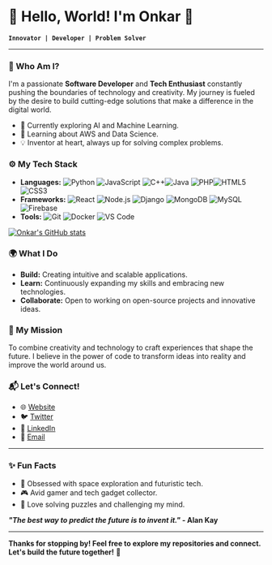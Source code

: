 # 🌌 Hello, World! I'm Onkar 🚀

**`Innovator | Developer | Problem Solver`**

---

### 🧠 Who Am I?
I'm a passionate **Software Developer** and **Tech Enthusiast** constantly pushing the boundaries of technology and creativity. My journey is fueled by the desire to build cutting-edge solutions that make a difference in the digital world.

- 🔭 Currently exploring AI and Machine Learning.
- 🌱 Learning about AWS and Data Science.
- 💡 Inventor at heart, always up for solving complex problems.

### ⚙️ My Tech Stack
- **Languages:** ![Python](https://img.shields.io/badge/-Python-3776AB?style=flat&logo=python&logoColor=white) ![JavaScript](https://img.shields.io/badge/-JavaScript-F7DF1E?style=flat&logo=javascript&logoColor=black) ![C++](https://img.shields.io/badge/-C++-00599C?style=flat&logo=c%2B%2B&logoColor=white)![Java](https://img.shields.io/badge/-Java-007396?style=flat&logo=java&logoColor=white) ![PHP](https://img.shields.io/badge/-PHP-777BB4?style=flat&logo=php&logoColor=white)![HTML5](https://img.shields.io/badge/-HTML5-E34F26?style=flat&logo=html5&logoColor=white)  ![CSS3](https://img.shields.io/badge/-CSS3-1572B6?style=flat&logo=css3&logoColor=white)  
- **Frameworks:** ![React](https://img.shields.io/badge/-React-61DAFB?style=flat&logo=react&logoColor=black) ![Node.js](https://img.shields.io/badge/-Node.js-339933?style=flat&logo=node.js&logoColor=white) ![Django](https://img.shields.io/badge/-Django-092E20?style=flat&logo=django&logoColor=white) ![MongoDB](https://img.shields.io/badge/-MongoDB-47A248?style=flat&logo=mongodb&logoColor=white)  ![MySQL](https://img.shields.io/badge/-MySQL-4479A1?style=flat&logo=mysql&logoColor=white) ![Firebase](https://img.shields.io/badge/-Firebase-FFCA28?style=flat&logo=firebase&logoColor=black)
- **Tools:** ![Git](https://img.shields.io/badge/-Git-F05032?style=flat&logo=git&logoColor=white) ![Docker](https://img.shields.io/badge/-Docker-2496ED?style=flat&logo=docker&logoColor=white) ![VS Code](https://img.shields.io/badge/-VS%20Code-007ACC?style=flat&logo=visual-studio-code&logoColor=white)

 [![Onkar's GitHub stats](https://github-readme-stats.vercel.app/api?username=Onkar3333)](https://github.com/anuraghazra/github-readme-stats)

### 🌍 What I Do
- **Build:** Creating intuitive and scalable applications.
- **Learn:** Continuously expanding my skills and embracing new technologies.
- **Collaborate:** Open to working on open-source projects and innovative ideas.

### 🎯 My Mission
To combine creativity and technology to craft experiences that shape the future. I believe in the power of code to transform ideas into reality and improve the world around us.

### 📬 Let's Connect!
- 🌐 [Website](https://onkar3333.github.io/personal-website/)
- 🐦 [Twitter](https://x.com/Onkar_Bansode_7)
- 💼 [LinkedIn](https://linkedin.com/in/onkarbansode)
- 📧 [Email](mailto:onkarbansode3333@gmail.com)

---

### ✨ Fun Facts
- 🌌 Obsessed with space exploration and futuristic tech.
- 🎮 Avid gamer and tech gadget collector.
- 🧩 Love solving puzzles and challenging my mind.

**_"The best way to predict the future is to invent it."_ - Alan Kay**

---

**Thanks for stopping by! Feel free to explore my repositories and connect. Let's build the future together!** 🚀

